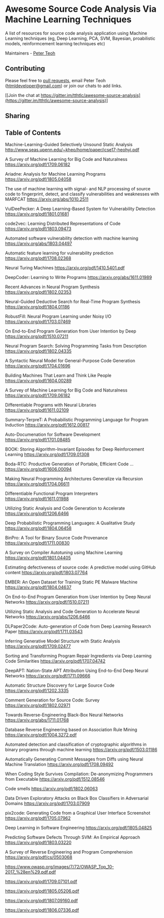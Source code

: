 # Awesome Source Code Analysis Via Machine Learning Techniques

A list of resources for source code analysis application using Machine Learning techniques (eg, Deep Learning, PCA, SVM, Bayesian, proabilistic models, reinformcement learning techniques etc)

Maintainers - [Peter Teoh](https://github.com/tthtlc)

## Contributing
Please feel free to [pull requests](https://github.com/tthtlc/awesome-source-analysis/pulls), email Peter Teoh (htmldeveloper@gmail.com) or join our chats to add links.

[[Join the chat at https://gitter.im/tthtlc/awesome-source-analysis](https://gitter.im/tthtlc/awesome-source-analysis)]

## Sharing
## Table of Contents

Machine-Learning-Guided Selectively Unsound Static Analysis
http://www.seas.upenn.edu/~kheo/home/paper/icse17-heohyi.pdf

A Survey of Machine Learning for Big Code and Naturalness 
https://arxiv.org/pdf/1709.06182

Ariadne: Analysis for Machine Learning Programs 
https://arxiv.org/pdf/1805.04058

The use of machine learning with signal- and NLP processing of source code to fingerprint, detect, and classify vulnerabilities and weaknesses with MARFCAT
https://arxiv.org/abs/1010.2511

VulDeePecker: A Deep Learning-Based System for Vulnerability Detection
https://arxiv.org/pdf/1801.01681

code2vec: Learning Distributed Representations of Code 
https://arxiv.org/pdf/1803.09473

Automated software vulnerability detection with machine learning
https://arxiv.org/abs/1803.04497

Automatic feature learning for vulnerability prediction
https://arxiv.org/pdf/1708.02368

Neural Turing Machines
https://arxiv.org/pdf/1410.5401.pdf

DeepCoder: Learning to Write Programs
https://arxiv.org/abs/1611.01989

Recent Advances in Neural Program Synthesis
https://arxiv.org/pdf/1802.02353

Neural-Guided Deductive Search for Real-Time Program Synthesis
https://arxiv.org/pdf/1804.01186

RobustFill: Neural Program Learning under Noisy I/O
https://arxiv.org/pdf/1703.07469

On End-to-End Program Generation from User Intention by Deep
https://arxiv.org/pdf/1510.07211

Neural Program Search: Solving Programming Tasks from Description
https://arxiv.org/pdf/1802.04335

A Syntactic Neural Model for General-Purpose Code Generation
https://arxiv.org/pdf/1704.01696

Building Machines That Learn and Think Like People
https://arxiv.org/pdf/1604.00289

A Survey of Machine Learning for Big Code and Naturalness
https://arxiv.org/pdf/1709.06182

Differentiable Programs with Neural Libraries
https://arxiv.org/pdf/1611.02109

Summary-TerpreT: A Probabilistic Programming Language for Program Induction
https://arxiv.org/pdf/1612.00817

Auto-Documenation for Software Development
https://arxiv.org/pdf/1701.08485

BOOK: Storing Algorithm-Invariant Episodes for Deep Reinforcement Learning
https://arxiv.org/pdf/1709.01308

Boda-RTC: Productive Generation of Portable, Efficient Code ...
https://arxiv.org/pdf/1606.00094

Making Neural Programming Architectures Generalize via Recursion
https://arxiv.org/pdf/1704.06611

Differentiable Functional Program Interpreters
https://arxiv.org/pdf/1611.01988

Utilizing Static Analysis and Code Generation to Accelerate
https://arxiv.org/pdf/1206.6466

Deep Probabilistic Programming Languages: A Qualitative Study
https://arxiv.org/pdf/1804.06458

BinPro: A Tool for Binary Source Code Provenance
https://arxiv.org/pdf/1711.00830

A Survey on Compiler Autotuning using Machine Learning
https://arxiv.org/pdf/1801.04405

Estimating defectiveness of source code: A predictive model using GitHub content
https://arxiv.org/pdf/1803.07764

EMBER: An Open Dataset for Training Static PE Malware Machine
https://arxiv.org/pdf/1804.04637

On End-to-End Program Generation from User Intention by Deep Neural Networks
https://arxiv.org/pdf/1510.07211

Utilizing Static Analysis and Code Generation to Accelerate Neural Networks
https://arxiv.org/abs/1206.6466

DLPaper2Code: Auto-generation of Code from Deep Learning Research Paper
https://arxiv.org/pdf/1711.03543

Inferring Generative Model Structure with Static Analysis
https://arxiv.org/pdf/1709.02477

Sorting and Transforming Program Repair Ingredients via Deep Learning Code Similarities
https://arxiv.org/pdf/1707.04742

DeepAPT: Nation-State APT Attribution Using End-to-End Deep Neural Networks
https://arxiv.org/pdf/1711.09666

Automatic Structure Discovery for Large Source Code
https://arxiv.org/pdf/1202.3335

Comment Generation for Source Code: Survey
https://arxiv.org/pdf/1802.02971

Towards Reverse-Engineering Black-Box Neural Networks
https://arxiv.org/abs/1711.01768

Database Reverse Engineering based on Association Rule Mining 
https://arxiv.org/pdf/1004.3272.pdf

Automated detection and classification of cryptographic algorithms in binary programs through machine learning
https://arxiv.org/pdf/1503.01186

Automatically Generating Commit Messages from Diffs using Neural Machine Translation
https://arxiv.org/pdf/1708.09492

When Coding Style Survives Compilation: De-anonymizing Programmers from Executable
https://arxiv.org/pdf/1512.08546

Code smells
https://arxiv.org/pdf/1802.06063

Data Driven Exploratory Attacks on Black Box Classifiers in Adversarial Domains
https://arxiv.org/pdf/1703.07909

pix2code: Generating Code from a Graphical User Interface Screenshot
https://arxiv.org/pdf/1705.07962

Deep Learning in Software Engineering
https://arxiv.org/pdf/1805.04825

Predicting Software Defects Through SVM: An Empirical Approach
https://arxiv.org/pdf/1803.03220

A Survey of Reverse Engineering and Program Comprehension
https://arxiv.org/pdf/cs/0503068

https://www.owasp.org/images/7/72/OWASP_Top_10-2017_%28en%29.pdf.pdf

https://arxiv.org/pdf/1709.07101.pdf

https://arxiv.org/pdf/1805.05206.pdf   

https://arxiv.org/pdf/1807.09160.pdf 

https://arxiv.org/pdf/1806.07336.pdf
